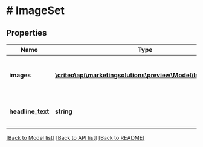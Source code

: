 # # ImageSet

## Properties

Name | Type | Description | Notes
------------ | ------------- | ------------- | -------------
**images** | [**\criteo\api\marketingsolutions\preview\Model\ImageShape[]**](ImageShape.md) | The images&#39; urls with their shapes. |
**headline_text** | **string** | The headline of the image set | [optional]

[[Back to Model list]](../../README.md#models) [[Back to API list]](../../README.md#endpoints) [[Back to README]](../../README.md)
